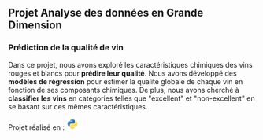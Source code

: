 ## Projet Analyse des données en Grande Dimension 

### Prédiction de la qualité de vin

Dans ce projet, nous avons exploré les caractéristiques chimiques des vins rouges et blancs pour **prédire leur qualité**. Nous avons développé des **modèles de régression** pour estimer la qualité globale de chaque vin en fonction de ses composants chimiques. De plus, nous avons cherché à **classifier les vins** en catégories telles que "excellent" et "non-excellent" en se basant sur ces mêmes caractéristiques.


Projet réalisé en : <a href="https://www.python.org"  rel="noreferrer"> <img src="https://raw.githubusercontent.com/devicons/devicon/master/icons/python/python-original.svg" alt="python" width="25" height="25"/> </a> </p>
